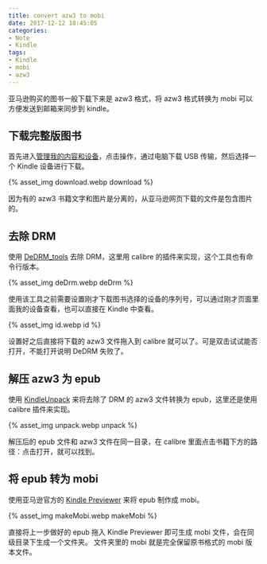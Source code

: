 ```yaml
---
title: convert azw3 to mobi
date: 2017-12-12 18:45:05
categories:
- Note
- Kindle
tags:
- Kindle
- mobi
- azw3
---
```


亚马逊购买的图书一般下载下来是 azw3 格式，将 azw3 格式转换为 mobi 可以方便发送到邮箱来同步到 kindle。

<!--more-->

## 下载完整版图书
首先进入[管理我的内容和设备](https://www.amazon.cn/gp/digital/fiona/manage)，点击操作，通过电脑下载 USB 传输，然后选择一个 Kindle 设备进行下载。

{% asset_img download.webp download %}

因为有的 azw3 书籍文字和图片是分离的，从亚马逊网页下载的文件是包含图片的。

## 去除 DRM
使用 [DeDRM_tools](https://github.com/apprenticeharper/DeDRM_tools) 去除 DRM，这里用 calibre 的插件来实现，这个工具也有命令行版本。

{% asset_img deDrm.webp deDrm %}

使用该工具之前需要设置刚才下载图书选择的设备的序列号，可以通过刚才页面里面我的设备查看，也可以直接在 Kindle 中查看。

{% asset_img id.webp id %}

设置好之后直接将下载的 azw3 文件拖入到 calibre 就可以了。可是双击试试能否打开，不能打开说明 DeDRM 失败了。

## 解压 azw3 为 epub
使用 [KindleUnpack](https://github.com/kevinhendricks/KindleUnpack) 来将去除了 DRM 的 azw3 文件转换为 epub，这里还是使用 calibre 插件来实现。

{% asset_img unpack.webp unpack %}

解压后的 epub 文件和 azw3 文件在同一目录，在 calibre 里面点击书籍下方的路径：点击打开，就可以找到。

## 将 epub 转为 mobi
使用亚马逊官方的 [Kindle Previewer](https://www.amazon.com/gp/feature.html?docId=1000765261) 来将 epub 制作成 mobi。

{% asset_img makeMobi.webp makeMobi %}

直接将上一步做好的 epub 拖入 Kindle Previewer 即可生成 mobi 文件，会在同级目录下生成一个文件夹。
文件夹里的 mobi 就是完全保留原书格式的 mobi 版本文件。